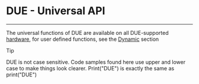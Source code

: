 # DUE - Universal API

---

The universal functions of DUE are available on all DUE-supported [hardware](/hardware/intro.md), for user defined functions, see the [Dynamic](../dynamic/dynamic.md) section

> [!TIP]
> DUE is not case sensitive. Code samples found here use upper and lower case to make things look clearer. Print("DUE") is exactly the same as print("DUE")

